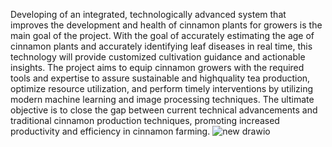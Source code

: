 Developing of an integrated, technologically advanced system that improves the development and health of cinnamon plants for growers is the main goal of the project. With the goal of accurately estimating the age of cinnamon plants and accurately identifying leaf diseases in real time, this technology will provide customized cultivation guidance and actionable insights. The project aims to equip cinnamon growers with the required tools and expertise to assure sustainable and highquality tea production, optimize resource utilization, and perform timely interventions by utilizing modern machine learning and image processing techniques. The ultimate objective is to close the gap between current technical advancements and traditional cinnamon production techniques, promoting increased productivity and efficiency in cinnamon farming.
![new drawio](https://github.com/user-attachments/assets/60c3a243-5b28-4612-acc4-bda7711a761f)
